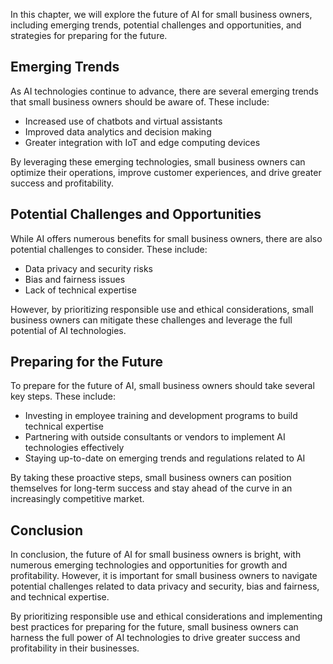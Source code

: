 
In this chapter, we will explore the future of AI for small business owners, including emerging trends, potential challenges and opportunities, and strategies for preparing for the future.

Emerging Trends
---------------

As AI technologies continue to advance, there are several emerging trends that small business owners should be aware of. These include:

* Increased use of chatbots and virtual assistants
* Improved data analytics and decision making
* Greater integration with IoT and edge computing devices

By leveraging these emerging technologies, small business owners can optimize their operations, improve customer experiences, and drive greater success and profitability.

Potential Challenges and Opportunities
--------------------------------------

While AI offers numerous benefits for small business owners, there are also potential challenges to consider. These include:

* Data privacy and security risks
* Bias and fairness issues
* Lack of technical expertise

However, by prioritizing responsible use and ethical considerations, small business owners can mitigate these challenges and leverage the full potential of AI technologies.

Preparing for the Future
------------------------

To prepare for the future of AI, small business owners should take several key steps. These include:

* Investing in employee training and development programs to build technical expertise
* Partnering with outside consultants or vendors to implement AI technologies effectively
* Staying up-to-date on emerging trends and regulations related to AI

By taking these proactive steps, small business owners can position themselves for long-term success and stay ahead of the curve in an increasingly competitive market.

Conclusion
----------

In conclusion, the future of AI for small business owners is bright, with numerous emerging technologies and opportunities for growth and profitability. However, it is important for small business owners to navigate potential challenges related to data privacy and security, bias and fairness, and technical expertise.

By prioritizing responsible use and ethical considerations and implementing best practices for preparing for the future, small business owners can harness the full power of AI technologies to drive greater success and profitability in their businesses.
